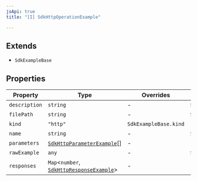```yaml
---
jsApi: true
title: "[I] SdkHttpOperationExample"

---
```

## Extends

- `SdkExampleBase`

## Properties

| Property | Type | Overrides | Inherited from |
| ------ | ------ | ------ | ------ |
| `description` | `string` | - | `SdkExampleBase.description` |
| `filePath` | `string` | - | `SdkExampleBase.filePath` |
| `kind` | `"http"` | `SdkExampleBase.kind` | - |
| `name` | `string` | - | `SdkExampleBase.name` |
| `parameters` | [`SdkHttpParameterExample`](SdkHttpParameterExample.md)[] | - | - |
| `rawExample` | `any` | - | `SdkExampleBase.rawExample` |
| `responses` | `Map`<`number`, [`SdkHttpResponseExample`](SdkHttpResponseExample.md)\> | - | - |
